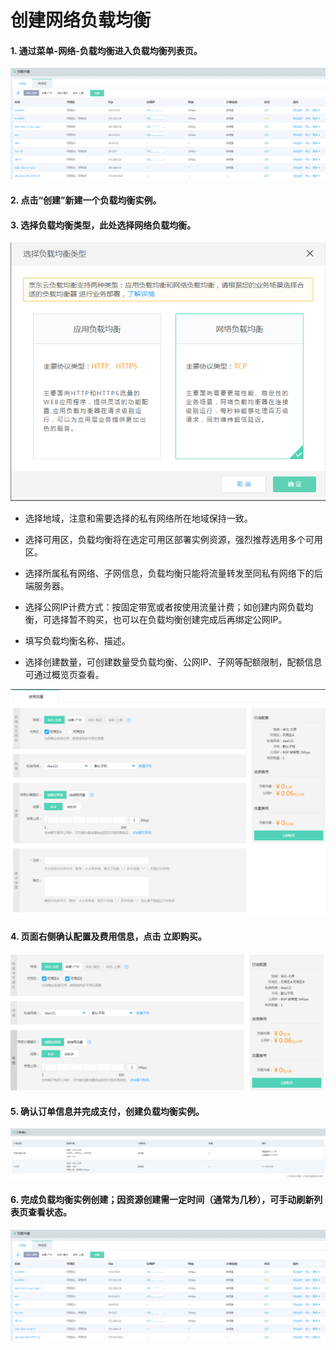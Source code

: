 # 创建网络负载均衡

#### 1. 通过菜单-网络-负载均衡进入负载均衡列表页。
 
 ![NLB列表页](../../../../image/Networking/NLB/NLB-List.png)

#### 2. 点击“创建”新建一个负载均衡实例。

#### 3. 选择负载均衡类型，此处选择网络负载均衡。
 
 ![NLB列表页](../../../../image/Networking/NLB/NLB-ChooseLB.png)

- 选择地域，注意和需要选择的私有网络所在地域保持一致。

- 选择可用区，负载均衡将在选定可用区部署实例资源，强烈推荐选用多个可用区。

- 选择所属私有网络、子网信息，负载均衡只能将流量转发至同私有网络下的后端服务器。

- 选择公网IP计费方式：按固定带宽或者按使用流量计费；如创建内网负载均衡，可选择暂不购买，也可以在负载均衡创建完成后再绑定公网IP。

- 填写负载均衡名称、描述。

- 选择创建数量，可创建数量受负载均衡、公网IP、子网等配额限制，配额信息可通过概览页查看。

 ![NLB创建设置](../../../../image/Networking/NLB/NLB-InstanceCreate.png)
   
#### 4. 页面右侧确认配置及费用信息，点击 **立即购买**。
 
 ![NLB购买](../../../../image/Networking/NLB/NLB-BuyInfo.png)

#### 5. 确认订单信息并完成支付，创建负载均衡实例。
 
 ![NLB确认订单](../../../../image/Networking/NLB/NLB-BuyConfirm.png)

#### 6. 完成负载均衡实例创建；因资源创建需一定时间（通常为几秒），可手动刷新列表页查看状态。

![NLB创建完成](../../../../image/Networking/NLB/NLB-List.png)

